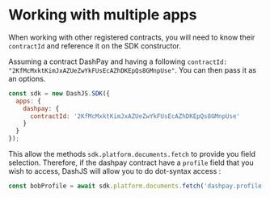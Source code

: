 # Working with multiple apps

When working with other registered contracts, you will need to know their `contractId` and reference it on the SDK constructor.

Assuming a contract DashPay and having a following `contractId: "2KfMcMxktKimJxAZUeZwYkFUsEcAZhDKEpQs8GMnpUse"`. 
You can then pass it as an options.

```js
const sdk = new DashJS.SDK({
  apps: {
    dashpay: {
      contractId: '2KfMcMxktKimJxAZUeZwYkFUsEcAZhDKEpQs8GMnpUse'
    }
  }
});
```

This allow the methods `sdk.platform.documents.fetch` to provide you field selection. 
Therefore, if the dashpay contract have a `profile` field that you wish to access, DashJS will allow you to do dot-syntax access :

```js
const bobProfile = await sdk.platform.documents.fetch('dashpay.profile', {name:'bob'})
``` 
